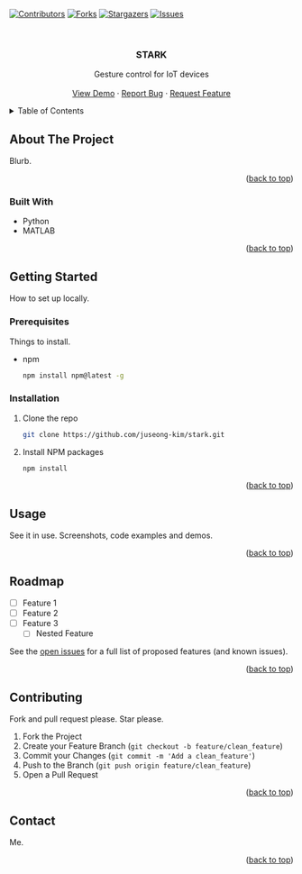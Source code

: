<div id="top"></div>

[![Contributors][contributors-shield]][contributors-url]
[![Forks][forks-shield]][forks-url]
[![Stargazers][stars-shield]][stars-url]
[![Issues][issues-shield]][issues-url]


<!-- PROJECT LOGO -->
<br />
<div align="center">

<h3 align="center">STARK</h3>

  <p align="center">
    Gesture control for IoT devices 
    <br />
    <br />
    <a href="https://github.com/juseong-kim/stark">View Demo</a>
    ·
    <a href="https://github.com/juseong-kim/stark/issues">Report Bug</a>
    ·
    <a href="https://github.com/juseong-kim/stark/issues">Request Feature</a>
  </p>
</div>



<!-- TABLE OF CONTENTS -->
<details>
  <summary>Table of Contents</summary>
  <ol>
    <li>
      <a href="#about-the-project">About The Project</a>
      <ul>
        <li><a href="#built-with">Built With</a></li>
      </ul>
    </li>
    <li>
      <a href="#getting-started">Getting Started</a>
      <ul>
        <li><a href="#prerequisites">Prerequisites</a></li>
        <li><a href="#installation">Installation</a></li>
      </ul>
    </li>
    <li><a href="#usage">Usage</a></li>
    <li><a href="#roadmap">Roadmap</a></li>
    <li><a href="#contributing">Contributing</a></li>
    <li><a href="#contact">Contact</a></li>
  </ol>
</details>



<!-- ABOUT THE PROJECT -->
## About The Project

Blurb.

<p align="right">(<a href="#top">back to top</a>)</p>



### Built With

* Python
* MATLAB

<p align="right">(<a href="#top">back to top</a>)</p>



<!-- GETTING STARTED -->
## Getting Started

How to set up locally.

### Prerequisites

Things to install.
* npm
  ```sh
  npm install npm@latest -g
  ```

### Installation

1. Clone the repo
   ```sh
   git clone https://github.com/juseong-kim/stark.git
   ```
1. Install NPM packages
   ```sh
   npm install
   ```

<p align="right">(<a href="#top">back to top</a>)</p>



<!-- USAGE EXAMPLES -->
## Usage

See it in use. Screenshots, code examples and demos.

<p align="right">(<a href="#top">back to top</a>)</p>

<!-- ROADMAP -->
## Roadmap

- [ ] Feature 1
- [ ] Feature 2
- [ ] Feature 3
    - [ ] Nested Feature

See the [open issues](https://github.com/juseong-kim/stark/issues) for a full list of proposed features (and known issues).

<p align="right">(<a href="#top">back to top</a>)</p>



<!-- CONTRIBUTING -->
## Contributing

Fork and pull request please. Star please.

1. Fork the Project
2. Create your Feature Branch (`git checkout -b feature/clean_feature`)
3. Commit your Changes (`git commit -m 'Add a clean_feature'`)
4. Push to the Branch (`git push origin feature/clean_feature`)
5. Open a Pull Request

<p align="right">(<a href="#top">back to top</a>)</p>


<!-- CONTACT -->
## Contact
Me.

<p align="right">(<a href="#top">back to top</a>)</p>


<!-- MARKDOWN LINKS & IMAGES -->
<!-- https://www.markdownguide.org/basic-syntax/#reference-style-links -->
[contributors-shield]: https://img.shields.io/github/contributors/juseong-kim/stark.svg?style=for-the-badge
[contributors-url]: https://github.com/juseong-kim/stark/graphs/contributors
[forks-shield]: https://img.shields.io/github/forks/juseong-kim/stark.svg?style=for-the-badge
[forks-url]: https://github.com/juseong-kim/stark/network/members
[stars-shield]: https://img.shields.io/github/stars/juseong-kim/stark.svg?style=for-the-badge
[stars-url]: https://github.com/juseong-kim/stark/stargazers
[issues-shield]: https://img.shields.io/github/issues/juseong-kim/stark.svg?style=for-the-badge
[issues-url]: https://github.com/juseong-kim/stark/issues